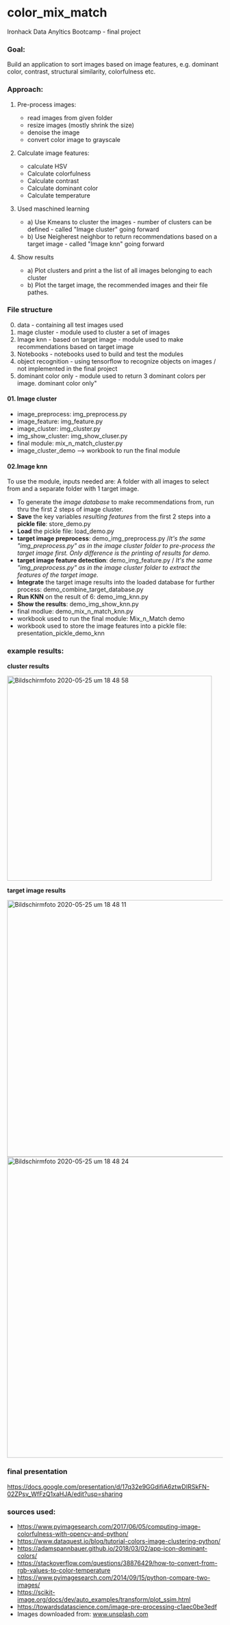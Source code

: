 # color_mix_match

Ironhack Data Anyltics Bootcamp - final project 

### Goal: 

Build an application to sort images based on image features, e.g. dominant color, contrast, structural similarity, colorfulness etc. 

### Approach:

1) Pre-process images:
    - read images from given folder 
    - resize images (mostly shrink the size)
    - denoise the image
    - convert color image to grayscale

2) Calculate image features:
    - calculate HSV
    - Calculate colorfulness
    - Calculate contrast 
    - Calculate dominant color 
    - Calculate temperature

3) Used maschined learning
    - a) Use Kmeans to cluster the images - number of clusters can be defined - called "Image cluster" going forward
    - b) Use Neigherest neighbor to return recommendations based on a target image - called "Image knn" going forward

4) Show results
    - a) Plot clusters and print a the list of all images belonging to each cluster
    - b) Plot the target image, the recommended images and their file pathes. 

### File structure

00. data - containing all test images used
01. mage cluster - module used to cluster a set of images
02. Image knn - based on target image - module used to make recommendations based on target image
03. Notebooks - notebooks used to build and test the modules
04. object recognition - using tensorflow to recognize objects on images / not implemented in the final project
05. dominant color only - module used to return 3 dominant colors per image. 
dominant color only"

#### 01. Image cluster

- image_preprocess: img_preprocess.py
- image_feature: img_feature.py
- image_cluster: img_cluster.py
- img_show_cluster: img_show_cluser.py
- final module: mix_n_match_cluster.py
- image_cluster_demo --> workbook to run the final module 


#### 02.Image knn

To use the module, inputs needed are:
A folder with all images to select from and a separate folder with 1 target image. 

- To generate the *image database* to make recommendations from, run thru the first 2 steps of image cluster.
- **Save** the key variables *resulting features* from the first 2 steps into a **pickle file**: store_demo.py
- **Load** the pickle file: load_demo.py
- **target image preprocess**: demo_img_preprocess.py /_It's the same "img_preprocess.py" as in the image cluster folder to pre-process the target image first. Only difference is the printing of results for demo._
- **target image feature detection**: demo_img_feature.py / _It's the same "img_preprocess.py" as in the image cluster folder to extract the features of the target image._
- **Integrate** the target image results into the loaded database for further process: demo_combine_target_database.py
- **Run KNN** on the result of 6: demo_img_knn.py
- **Show the results**: demo_img_show_knn.py
- final modlue: demo_mix_n_match_knn.py
- workbook used to run the final module: Mix_n_Match demo
- workbook used to store the image features into a pickle file: presentation_pickle_demo_knn


### example results: 

**cluster results**

<img width="478" alt="Bildschirmfoto 2020-05-25 um 18 48 58" src="https://user-images.githubusercontent.com/61271744/82831822-c20d2080-9eb9-11ea-9140-f8c188cf2df6.png">

**target image results**

<img width="599" alt="Bildschirmfoto 2020-05-25 um 18 48 11" src="https://user-images.githubusercontent.com/61271744/82831906-f8e33680-9eb9-11ea-9ad4-3c2133dfb126.png">

<img width="702" alt="Bildschirmfoto 2020-05-25 um 18 48 24" src="https://user-images.githubusercontent.com/61271744/82831911-fbde2700-9eb9-11ea-8abe-252eb1fe2d26.png">


### final presentation
https://docs.google.com/presentation/d/17q32e9GGdifiA6ztwDIRSkFN-02ZPsv_WfFzQ1xaHJA/edit?usp=sharing


### sources used:
- https://www.pyimagesearch.com/2017/06/05/computing-image-colorfulness-with-opencv-and-python/
- https://www.dataquest.io/blog/tutorial-colors-image-clustering-python/
- https://adamspannbauer.github.io/2018/03/02/app-icon-dominant-colors/
- https://stackoverflow.com/questions/38876429/how-to-convert-from-rgb-values-to-color-temperature
- https://www.pyimagesearch.com/2014/09/15/python-compare-two-images/
- https://scikit-image.org/docs/dev/auto_examples/transform/plot_ssim.html 
- https://towardsdatascience.com/image-pre-processing-c1aec0be3edf 
- Images downloaded from: www.unsplash.com 
